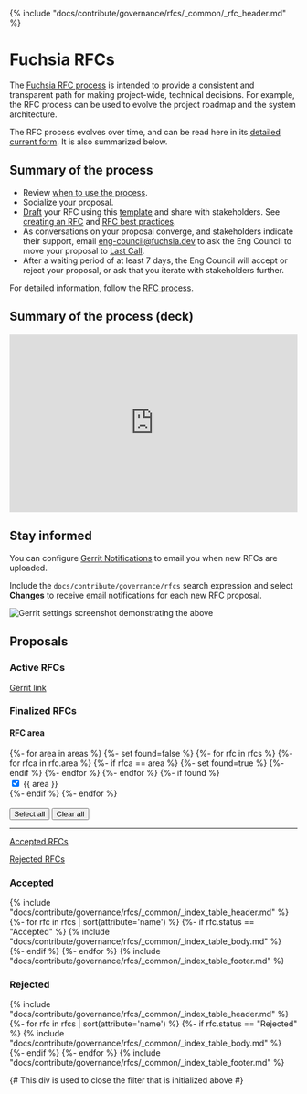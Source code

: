 {% include "docs/contribute/governance/rfcs/_common/_rfc_header.md" %}

# Fuchsia RFCs

The [Fuchsia RFC process](rfc_process.md)
is intended to provide a consistent and transparent path
for making project-wide, technical decisions. For example, the RFC process can
be used to evolve the project roadmap and the system architecture.

The RFC process evolves over time, and can be read here in its [detailed current
form](rfc_process.md). It is also summarized below.

## Summary of the process

- Review [when to use the process](rfc_process.md#when-to-use-the-process).
- Socialize your proposal.
- [Draft](rfc_process.md#draft) your RFC using this [template](TEMPLATE.md)
  and share with stakeholders. See [creating an RFC](create_rfc.md) and
  [RFC best practices](best_practices.md).
- As conversations on your proposal converge, and stakeholders indicate their
  support, email <eng-council@fuchsia.dev> to ask the Eng Council
  to move your proposal to [Last Call](rfc_process.md#last-call).
- After a waiting period of at least 7 days, the Eng Council will accept or
  reject your proposal, or ask that you iterate with stakeholders further.

For detailed information, follow the [RFC process](rfc_process.md).

## Summary of the process (deck)

<!-- Wrap the iframe in a div to get fixed-aspect-ratio responsive behavior -->
<!-- mdlint off(WHITESPACE_LINE_LENGTH) -->
<div style="padding-top: 62%; position: relative; width: 100%">
  <iframe
    src="https://docs.google.com/presentation/d/1nl-uLi_VGC9Hf8Q2N3ZRzb9RQA0oYYCxdy-GJiz2KDI/embed"
    frameborder="0" width="480" height="299"
    allowfullscreen="true" mozallowfullscreen="true" webkitallowfullscreen="true"
    style="position: absolute; top: 0; left: 0; width: 100%; height: 100%"></iframe>
</div>

## Stay informed

You can configure [Gerrit Notifications](https://fuchsia-review.googlesource.com/settings/#Notification)
to email you when new RFCs are uploaded.

Include the `docs/contribute/governance/rfcs` search expression
and select **Changes** to receive email notifications for
each new RFC proposal.

![Gerrit settings screenshot demonstrating
the above](resources/gerrit_notifications.png)

## Proposals

### Active RFCs

[Gerrit link](https://fuchsia-review.googlesource.com/q/dir:docs/contribute/governance/rfcs+is:open)

### Finalized RFCs

<div class="form-checkbox">
<devsite-expandable id="rfc-area">
  <h4 class="showalways">RFC area</h4>
<form id="filter-checkboxes-reset">
  {%- for area in areas %}
    {%- set found=false %}
    {%- for rfc in rfcs %}
        {%- for rfca in rfc.area %}
          {%- if rfca == area %}
            {%- set found=true %}
          {%- endif %}
        {%- endfor %}
    {%- endfor %}
    {%- if found %}
      <div class="checkbox-div">
        <input type="checkbox" id="checkbox-reset-{{ area|lower|replace(' ','-')|replace('.','-')  }}" checked>
        <label for="checkbox-reset-{{ area|lower|replace(' ','-')|replace('.','-') }}">{{ area }}</label>
      </div>
    {%- endif %}
  {%- endfor %}
  <br>
  <br>
  <button class="select-all">Select all</button>
  <button class="clear-all">Clear all</button>
  <hr>
  <div class="see-rfcs">
    <div class="rfc-left">
      <p><a href="#accepted-rfc">Accepted RFCs</a></p>
    </div>
    <div class="rfc-right">
      <p><a href="#rejected-rfc">Rejected RFCs</a></p>
    </div>
  </div>
</form>
</devsite-expandable>

<a name="accepted-rfc"><h3 class="hide-from-toc">Accepted</h3></a>
{% include "docs/contribute/governance/rfcs/_common/_index_table_header.md" %}
{%- for rfc in rfcs | sort(attribute='name') %}
    {%- if rfc.status == "Accepted" %}
        {% include "docs/contribute/governance/rfcs/_common/_index_table_body.md" %}
    {%- endif %}
{%- endfor %}
{% include "docs/contribute/governance/rfcs/_common/_index_table_footer.md" %}

<a name="rejected-rfc"><h3 class="hide-from-toc">Rejected</h3></a>
{% include "docs/contribute/governance/rfcs/_common/_index_table_header.md" %}
{%- for rfc in rfcs | sort(attribute='name') %}
    {%- if rfc.status == "Rejected" %}
        {% include "docs/contribute/governance/rfcs/_common/_index_table_body.md" %}
    {%- endif %}
{%- endfor %}
{% include "docs/contribute/governance/rfcs/_common/_index_table_footer.md" %}

{# This div is used to close the filter that is initialized above #}
</div>
